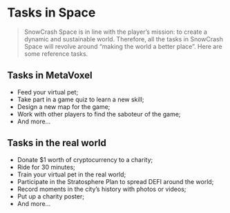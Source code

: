 # Tasks in Space

> SnowCrash Space is in line with the player’s mission: to create a dynamic and sustainable world. Therefore, all the tasks in SnowCrash Space will revolve around “making the world a better place”. Here are some reference tasks.

## Tasks in MetaVoxel

* Feed your virtual pet;
* Take part in a game quiz to learn a new skill;
* Design a new map for the game;
* Work with other players to find the saboteur of the game;
* And more…

## Tasks in the real world

* Donate $1 worth of cryptocurrency to a charity;
* Ride for 30 minutes;
* Train your virtual pet in the real world;
* Participate in the Stratosphere Plan to spread DEFI around the world;
* Record moments in the city’s history with photos or videos;
* Put up a charity poster;
* And more…

